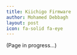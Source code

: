 ```yaml
---
title: Kiichigo Firmware
author: Mohamed Debbagh
layout: post
icon: fa-solid fa-eye
---
```


(Page in progress...)

